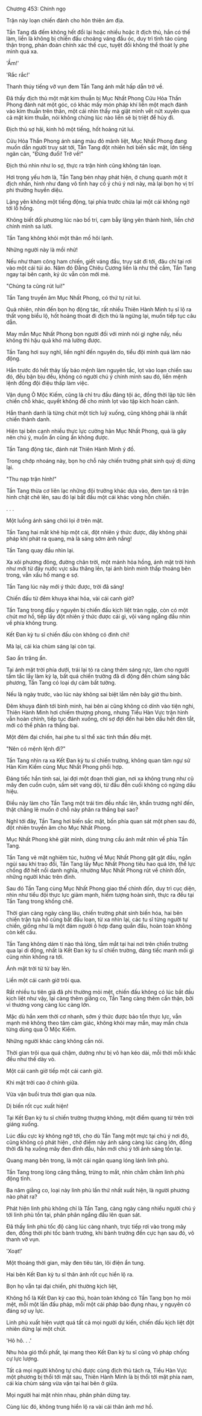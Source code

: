 




Chương 453: Chính ngọ


Trận này loạn chiến đánh cho hôn thiên ám địa.

Tần Tang đã đếm không hết đổi lại hoặc nhiều hoặc ít địch thủ, hắn có thể làm, liền là không bị chiến đấu choáng váng đầu óc, duy trì tỉnh táo cùng thận trọng, phán đoán chính xác thế cục, tuyệt đối không thể thoát ly phe mình quá xa.

'Ầm!'

'Rắc rắc!'

Thanh thúy tiếng vỡ vụn đem Tần Tang ánh mắt hấp dẫn trở về.

Đã thấy địch thủ một mặt kim thuẫn bị Mục Nhất Phong Cửu Hỏa Thần Phong đánh nát một góc, có khác mấy món pháp khí liền một mạch đánh vào kim thuẫn trên thân, một cái nhìn thấy mà giật mình vết nứt xuyên qua cả mặt kim thuẫn, nói không chừng lúc nào liền sẽ bị triệt để hủy đi.

Địch thủ sợ hãi, kinh hô một tiếng, hốt hoảng rút lui.

Cửu Hỏa Thần Phong ánh sáng màu đỏ mãnh liệt, Mục Nhất Phong đang muốn dẫn người truy sát tới, Tần Tang đột nhiên hơi biến sắc mặt, lớn tiếng ngăn cản, "Đừng đuổi! Trở về!"

Địch thủ nhìn như lo sợ, thực ra trận hình cũng không tán loạn.

Hơi trọng yếu hơn là, Tần Tang bén nhạy phát hiện, ở chung quanh một ít địch nhân, hình như đang vô tình hay cố ý chú ý nơi này, mà lại bọn họ vị trí phi thường huyền diệu.

Lặng yên không một tiếng động, tại phía trước chừa lại một cái không ngờ tới lỗ hổng.

Không biết đối phương lúc nào bố trí, cạm bẫy lặng yên thành hình, liền chờ chính mình sa lưới.

Tần Tang không khỏi một thân mồ hôi lạnh.

Những người này là mồi nhử!

Nếu như tham công ham chiến, giết váng đầu, truy sát đi tới, đâu chỉ tại rơi vào một cái túi áo. Năm đó Đằng Chiêu Cương liền là như thế cắm, Tần Tang ngay tại bên cạnh, ký ức vẫn còn mới mẻ.

"Chúng ta cũng rút lui!"

Tần Tang truyền âm Mục Nhất Phong, có thứ tự rút lui.

Quả nhiên, nhìn đến bọn họ động tác, rất nhiều Thiên Hành Minh tu sĩ lộ ra thất vọng biểu lộ, hốt hoảng thoát đi địch thủ là ngừng lại, muốn tiếp tục câu dẫn.

May mắn Mục Nhất Phong bọn người đối với mình nói gì nghe nấy, nếu không thì hậu quả khó mà lường được.

Tần Tang hơi suy nghĩ, liền nghĩ đến nguyên do, tiểu đội mình quá làm náo động.

Hắn trước đó hết thảy lấy bảo mệnh làm nguyên tắc, lọt vào loạn chiến sau đó, đều bận bịu đều, không có người chú ý chính mình sau đó, liền mệnh lệnh đồng đội điệu thấp làm việc.

Vận dụng Ô Mộc Kiếm, cũng là chỉ tru đầu đảng tội ác, đồng thời lập tức liên chiến chỗ khác, quyết không để cho mình lọt vào tập kích hoàn cảnh.

Hắn thanh danh là từng chút một tích luỹ xuống, cũng không phải là nhất chiến thành danh.

Hiện tại bên cạnh nhiều thực lực cường hãn Mục Nhất Phong, quả là gây nên chú ý, muốn ẩn cũng ẩn không được.

Tần Tang động tác, đánh nát Thiên Hành Minh ý đồ.

Trong chớp nhoáng này, bọn họ chỗ này chiến trường phát sinh quỷ dị dừng lại.

"Thu nạp trận hình!"

Tần Tang thừa cơ liên lạc những đội trưởng khác dựa vào, đem tan rã trận hình chặt chẽ lên, sau đó lại bắt đầu một cái khác vòng hỗn chiến.

. . .

Một luồng ánh sáng chói lọi ở trên mặt.

Tần Tang hai mắt khẽ híp một cái, đột nhiên ý thức được, đây không phải pháp khí phát ra quang, mà là sáng sớm ánh nắng!

Tần Tang quay đầu nhìn lại.

Xa xôi phương đông, đường chân trời, một mảnh hỏa hồng, ánh mặt trời hình như mới từ đáy nước vực sâu thăng lên, tại ánh bình minh thấp thoáng bên trong, vẫn xấu hổ mang e sợ.

Tần Tang lúc này mới ý thức được, trời đã sáng!

Chiến đấu từ đêm khuya khai hỏa, vài cái canh giờ?

Tần Tang trong đầu y nguyên bị chiến đấu kịch liệt tràn ngập, còn có một chút mơ hồ, tiếp lấy đột nhiên ý thức được cái gì, vội vàng ngẩng đầu nhìn về phía không trung.

Kết Đan kỳ tu sĩ chiến đấu còn không có đình chỉ!

Mà lại, cái kia chùm sáng lại còn tại.

Sao ẩn trăng ẩn.

Tại ánh mặt trời phía dưới, trái lại tỏ ra càng thêm sáng rực, làm cho người tấm tắc lấy làm kỳ lạ, bất quá chiến trường đã di động đến chùm sáng bắc phương, Tần Tang có loại dự cảm bất tường.

Nếu là ngày trước, vào lúc này không sai biệt lắm nên bây giờ thu binh.

Đêm khuya đánh tới bình minh, hai bên ai cũng không có dính vào tiện nghi, Thiên Hành Minh hơi chiếm thượng phong, nhưng Tiểu Hàn Vực trận hình vẫn hoàn chỉnh, tiếp tục đánh xuống, chỉ sợ đợi đến hai bên dầu hết đèn tắt, mới có thể phân ra thắng bại.

Một đêm đại chiến, hai phe tu sĩ thể xác tinh thần đều mệt.

"Nên có mệnh lệnh đi?"

Tần Tang nhìn ra xa Kết Đan kỳ tu sĩ chiến trường, không quan tâm ngự sử Hàn Kim Kiếm cùng Mục Nhất Phong phối hợp.

Đáng tiếc hắn tính sai, lại đợi một đoạn thời gian, nơi xa không trung như cũ mây đen cuồn cuộn, sấm sét vang dội, từ đầu đến cuối không có ngừng dấu hiệu.

Điều này làm cho Tần Tang một trái tim đều nhấc lên, khẩn trương nghĩ đến, thật chẳng lẽ muốn ở chỗ này phân ra thắng bại sao?

Nghĩ tới đây, Tần Tang hơi biến sắc mặt, bốn phía quan sát một phen sau đó, đột nhiên truyền âm cho Mục Nhất Phong.

Mục Nhất Phong khẽ giật mình, dùng trưng cầu ánh mắt nhìn về phía Tần Tang.

Tần Tang vẻ mặt nghiêm túc, hướng về Mục Nhất Phong gật gật đầu, ngắn ngủi sau khi trao đổi, Tần Tang lấy Mục Nhất Phong tiêu hao quá lớn, thể lực chống đỡ hết nổi danh nghĩa, nhường Mục Nhất Phong rút về chỉnh đốn, những người khác trên đỉnh.

Sau đó Tần Tang cùng Mục Nhất Phong giao thế chỉnh đốn, duy trì cục diện, nhìn như tiểu đội thực lực giảm mạnh, hiểm tượng hoàn sinh, thực ra đều tại Tần Tang trong khống chế.

Thời gian càng ngày càng lâu, chiến trường phát sinh biến hóa, hai bên chiến trận tựa hồ cũng bắt đầu loạn, từ xa nhìn lại, các tu sĩ từng người tự chiến, giống như là một đám người ô hợp đang quần đấu, hoàn toàn không còn kết cấu.

Tần Tang không dám tí nào thả lỏng, tầm mắt tại hai nơi trên chiến trường qua lại di động, nhất là Kết Đan kỳ tu sĩ chiến trường, đáng tiếc manh mối gì cũng nhìn không ra tới.

Ánh mặt trời từ từ bay lên.

Liền một cái canh giờ trôi qua.

Rất nhiều tu tiên giả đã phi thường mỏi mệt, chiến đấu không có lúc bắt đầu kịch liệt như vậy, lại càng thêm giằng co, Tần Tang càng thêm cẩn thận, bởi vì thương vong càng lúc càng lớn.

Mặc dù hắn xem thời cơ nhanh, sớm ý thức được bảo tồn thực lực, vẫn mạnh mẽ không theo tâm cảm giác, không khỏi may mắn, may mắn chưa từng dùng qua Ô Mộc Kiếm.

Những người khác càng không cần nói.

Thời gian trôi qua quá chậm, dường như bị vô hạn kéo dài, mỗi thời mỗi khắc đều như thế dày vò.

Một cái canh giờ tiếp một cái canh giờ.

Khi mặt trời cao ở chính giữa.

Vừa vặn buổi trưa thời gian qua nửa.

Dị biến rốt cục xuất hiện!

Tại Kết Đan kỳ tu sĩ chiến trường thượng không, một điểm quang từ trên trời giáng xuống.

Lúc đầu cực kỳ không ngờ tới, cho dù Tần Tang một mực tại chú ý nơi đó, cũng không có phát hiện , chờ điểm này ánh sáng càng lúc càng lớn, đồng thời đã hạ xuống mây đen đỉnh đầu, hắn mới chú ý tới ánh sáng tồn tại.

Quang mang bên trong, là một cái ngân quang lóng lánh linh phù.

Tần Tang trong lòng căng thẳng, trừng to mắt, nhìn chằm chằm linh phù động tĩnh.

Ba năm giằng co, loại này linh phù lần thứ nhất xuất hiện, là người phương nào phát ra?

Phát hiện linh phù không chỉ là Tần Tang, càng ngày càng nhiều người chú ý tới linh phù tồn tại, phân phân ngẩng đầu lên quan sát.

Đã thấy linh phù tốc độ càng lúc càng nhanh, trực tiếp rơi vào trong mây đen, đồng thời phi tốc bành trướng, khi bành trướng đến cực hạn sau đó, vô thanh vỡ vụn.

'Xoạt!'

Một thoáng thời gian, mây đen tiêu tán, lôi điện ẩn tung.

Hai bên Kết Đan kỳ tu sĩ thân ảnh rốt cục hiển lộ ra.

Bọn họ vẫn tại đại chiến, phi thường kịch liệt,

Không hổ là Kết Đan kỳ cao thủ, hoàn toàn không có Tần Tang bọn họ mỏi mệt, mỗi một lần đấu pháp, mỗi một cái pháp bảo đụng nhau, y nguyên có đáng sợ uy lực.

Linh phù xuất hiện vượt quá tất cả mọi người dự kiến, chiến đấu kịch liệt đột nhiên dừng lại một chút.

'Hô hô. . .'

Nhu hòa gió thổi phất, lại mang theo Kết Đan kỳ tu sĩ cũng vô pháp chống cự lực lượng.

Tất cả mọi người không tự chủ được cùng địch thủ tách ra, Tiểu Hàn Vực một phương bị thổi tới mặt sau, Thiên Hành Minh là bị thổi tới mặt phía nam, cái kia chùm sáng vừa vặn tại hai bên ở giữa.

Mọi người hai mặt nhìn nhau, phân phân dừng tay.

Cùng lúc đó, không trung hiển lộ ra vài cái thân ảnh mơ hồ.




